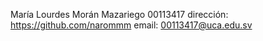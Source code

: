 María Lourdes Morán Mazariego
00113417
dirección:  
https://github.com/narommm
email:
00113417@uca.edu.sv